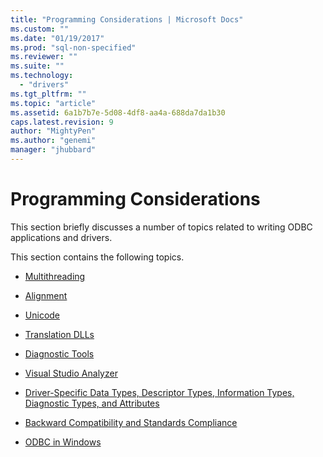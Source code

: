 ```yaml
---
title: "Programming Considerations | Microsoft Docs"
ms.custom: ""
ms.date: "01/19/2017"
ms.prod: "sql-non-specified"
ms.reviewer: ""
ms.suite: ""
ms.technology: 
  - "drivers"
ms.tgt_pltfrm: ""
ms.topic: "article"
ms.assetid: 6a1b7b7e-5d08-4df8-aa4a-688da7da1b30
caps.latest.revision: 9
author: "MightyPen"
ms.author: "genemi"
manager: "jhubbard"
---
```

# Programming Considerations
This section briefly discusses a number of topics related to writing ODBC applications and drivers.  
  
 This section contains the following topics.  
  
-   [Multithreading](../../../odbc/reference/develop-app/multithreading.md)  
  
-   [Alignment](../../../odbc/reference/develop-app/alignment.md)  
  
-   [Unicode](../../../odbc/reference/develop-app/unicode.md)  
  
-   [Translation DLLs](../../../odbc/reference/develop-app/translation-dlls.md)  
  
-   [Diagnostic Tools](../../../odbc/reference/develop-app/diagnostic-tools.md)  
  
-   [Visual Studio Analyzer](../../../odbc/reference/develop-app/visual-studio-analyzer.md)  
  
-   [Driver-Specific Data Types, Descriptor Types, Information Types, Diagnostic Types, and Attributes](../../../odbc/reference/develop-app/driver-specific-data-types-descriptor-information-diagnostic.md)  
  
-   [Backward Compatibility and Standards Compliance](../../../odbc/reference/develop-app/backward-compatibility-and-standards-compliance.md)  
  
-   [ODBC in Windows](../../../odbc/reference/develop-app/odbc-in-windows.md)